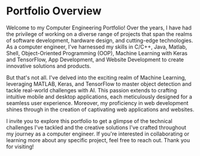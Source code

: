 
# Portfolio Overview

Welcome to my Computer Engineering Portfolio! Over the years, I have had the privilege of working on a diverse range of projects that span the realms of software development, hardware design, and cutting-edge technologies. As a computer engineer, I've harnessed my skills in C/C++, Java, Matlab, Shell, Object-Oriented Programming (OOP), Machine Learning with Keras and TensorFlow, App Development, and Website Development to create innovative solutions and products.


But that's not all. I've delved into the exciting realm of Machine Learning, leveraging MATLAB, Keras, and TensorFlow to master object detection and tackle real-world challenges with AI. This passion extends to crafting intuitive mobile and desktop applications, each meticulously designed for a seamless user experience. Moreover, my proficiency in web development shines through in the creation of captivating web applications and websites.


I invite you to explore this portfolio to get a glimpse of the technical challenges I've tackled and the creative solutions I've crafted throughout my journey as a computer engineer. If you're interested in collaborating or learning more about any specific project, feel free to reach out. Thank you for visiting!

